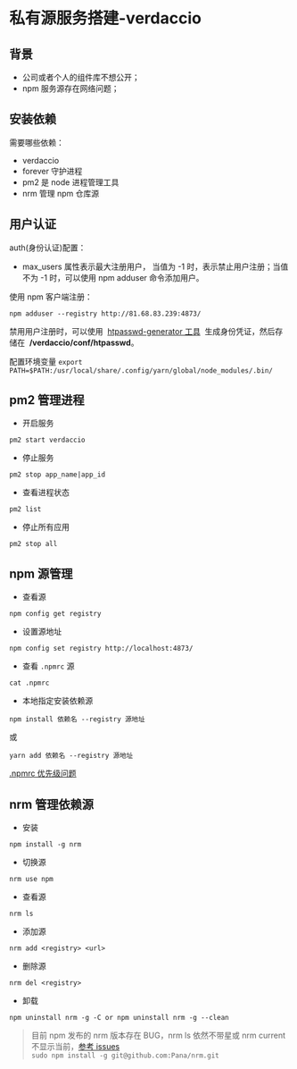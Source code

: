 # 私有源服务搭建-verdaccio

## 背景

- 公司或者个人的组件库不想公开；
- npm 服务源存在网络问题；

## 安装依赖

需要哪些依赖：

- verdaccio
- forever 守护进程
- pm2 是 node 进程管理工具
- nrm 管理 npm 仓库源

## 用户认证

auth(身份认证)配置：

- max_users 属性表示最大注册用户， 当值为 -1 时，表示禁止用户注册；当值不为 -1 时，可以使用 npm adduser 命令添加用户。

使用 npm 客户端注册：

`npm adduser --registry http://81.68.83.239:4873/`

禁用用户注册时，可以使用  [htpasswd-generator 工具](https://link.zhihu.com/?target=https%3A//hostingcanada.org/htpasswd-generator/)  生成身份凭证，然后存储在  **/verdaccio/conf/htpasswd**。

配置环境变量 `export PATH=$PATH:/usr/local/share/.config/yarn/global/node_modules/.bin/`

## pm2 管理进程

- 开启服务

`pm2 start verdaccio`

- 停止服务

`pm2 stop app_name|app_id`

- 查看进程状态

`pm2 list`

- 停止所有应用

`pm2 stop all`

## npm 源管理

- 查看源

`npm config get registry`

- 设置源地址

`npm config set registry http://localhost:4873/`

- 查看 `.npmrc` 源

`cat .npmrc`

- 本地指定安装依赖源

`npm install 依赖名 --registry 源地址`

或

`yarn add 依赖名 --registry 源地址`

[.npmrc 优先级问题](https://blog.csdn.net/kelly0721/article/details/121908256)

## nrm 管理依赖源

- 安装

`npm install -g nrm`

- 切换源

`nrm use npm`

- 查看源

`nrm ls`

- 添加源

`nrm add <registry> <url>`

- 删除源

`nrm del <registry>`

- 卸载

`npm uninstall nrm -g -C or npm uninstall nrm -g --clean`

> 目前 npm 发布的 nrm 版本存在 BUG，nrm ls 依然不带星或 nrm current 不显示当前，[参考 issues](https://github.com/Pana/nrm/issues/111)  
> `sudo npm install -g git@github.com:Pana/nrm.git`
